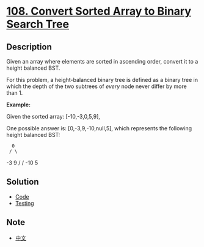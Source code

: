 # [108. Convert Sorted Array to Binary Search Tree](https://leetcode.com/problems/convert-sorted-array-to-binary-search-tree/description/)

## Description

Given an array where elements are sorted in ascending order, convert it to a height balanced BST.

For this problem, a height-balanced binary tree is defined as a binary tree in which the depth of the two subtrees of _every_ node never differ by more than 1.

**Example:**

Given the sorted array: [-10,-3,0,5,9],

One possible answer is: [0,-3,9,-10,null,5], which represents the following height balanced BST:

      0
     / \
   -3   9
   /   /
 -10  5

## Solution
- [Code](convertsortedarraytobinarysearchtree.go)
- [Testing](convertsortedarraytobinarysearchtree_test.go)

## Note
- [中文](NOTE_Ch-zh.md)
